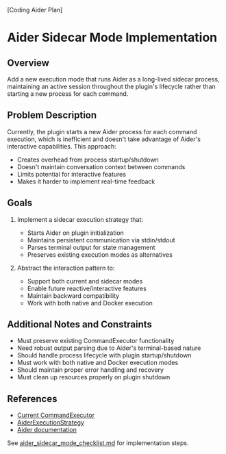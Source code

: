 [Coding Aider Plan]
# Aider Sidecar Mode Implementation

## Overview
Add a new execution mode that runs Aider as a long-lived sidecar process, maintaining an active session throughout the plugin's lifecycle rather than starting a new process for each command.

## Problem Description
Currently, the plugin starts a new Aider process for each command execution, which is inefficient and doesn't take advantage of Aider's interactive capabilities. This approach:
- Creates overhead from process startup/shutdown
- Doesn't maintain conversation context between commands
- Limits potential for interactive features
- Makes it harder to implement real-time feedback

## Goals
1. Implement a sidecar execution strategy that:
   - Starts Aider on plugin initialization
   - Maintains persistent communication via stdin/stdout
   - Parses terminal output for state management
   - Preserves existing execution modes as alternatives

2. Abstract the interaction pattern to:
   - Support both current and sidecar modes
   - Enable future reactive/interactive features
   - Maintain backward compatibility
   - Work with both native and Docker execution

## Additional Notes and Constraints
- Must preserve existing CommandExecutor functionality
- Need robust output parsing due to Aider's terminal-based nature
- Should handle process lifecycle with plugin startup/shutdown
- Must work with both native and Docker execution modes
- Should maintain proper error handling and recovery
- Must clean up resources properly on plugin shutdown

## References
- [Current CommandExecutor](./src/main/kotlin/de/andrena/codingaider/executors/CommandExecutor.kt)
- [AiderExecutionStrategy](./src/main/kotlin/de/andrena/codingaider/executors/AiderExecutionStrategy.kt)
- [Aider documentation](https://aider.chat/docs/)

See [aider_sidecar_mode_checklist.md](./aider_sidecar_mode_checklist.md) for implementation steps.
